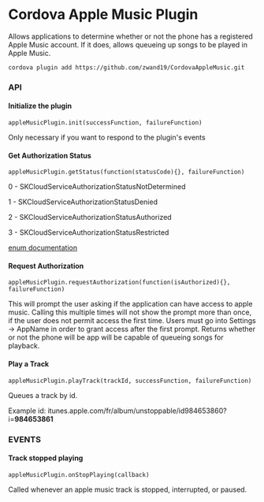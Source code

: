 # Cordova Apple Music Plugin

Allows applications to determine whether or not the phone has a registered Apple Music account. If it does, allows queueing up songs to be played in Apple Music.

```
cordova plugin add https://github.com/zwand19/CordovaAppleMusic.git
```

### API

#### Initialize the plugin
```
appleMusicPlugin.init(successFunction, failureFunction)
```
Only necessary if you want to respond to the plugin's events

#### Get Authorization Status
```
appleMusicPlugin.getStatus(function(statusCode){}, failureFunction)
```
0 - SKCloudServiceAuthorizationStatusNotDetermined

1 - SKCloudServiceAuthorizationStatusDenied

2 - SKCloudServiceAuthorizationStatusAuthorized

3 - SKCloudServiceAuthorizationStatusRestricted

[enum documentation](https://developer.apple.com/library/ios/documentation/StoreKit/Reference/SKCloudServiceController_Class/#//apple_ref/c/tdef/SKCloudServiceAuthorizationStatus)

#### Request Authorization
```
appleMusicPlugin.requestAuthorization(function(isAuthorized){}, failureFunction)
```
This will prompt the user asking if the application can have access to apple music. Calling this multiple times will not show the prompt more than once, if the user does not
permit access the first time. Users must go into Settings -> AppName in order to grant access after the first prompt. Returns whether or not the phone will be app will be capable
of queueing songs for playback.

#### Play a Track
```
appleMusicPlugin.playTrack(trackId, successFunction, failureFunction)
```
Queues a track by id.

Example id: itunes.apple.com/fr/album/unstoppable/id984653860?i=<b>984653861</b>

### EVENTS

#### Track stopped playing
```
appleMusicPlugin.onStopPlaying(callback)
```
Called whenever an apple music track is stopped, interrupted, or paused.